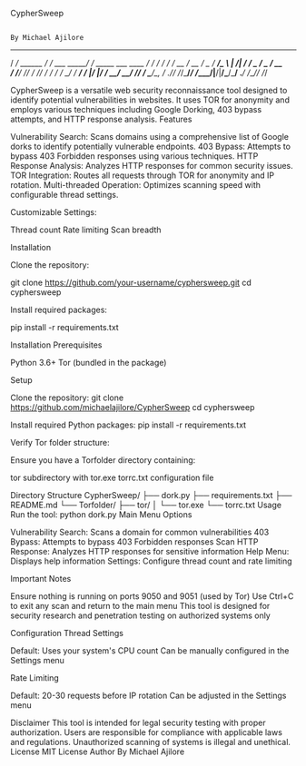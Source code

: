 CypherSweep
                                                                          
                                                                                                                                               By Michael Ajilore
   ______            __              _____
  / ____/_  ______  / /_  ___  _____/ ___/      _____  ___  ____
 / /   / / / / __ \/ __ \/ _ \/ ___/\__ \ | /| / / _ \/ _ \/ __ \
/ /___/ /_/ / /_/ / / / /  __/ /   ___/ / |/ |/ /  __/  __/ /_/ /
\____/\__, / .___/_/ /_/\___/_/   /____/|__/|__/\___/\___/ .___/
     /____/_/                                           /_/

CypherSweep is a versatile web security reconnaissance tool designed to identify potential vulnerabilities in websites. It uses TOR for anonymity and employs various techniques including Google Dorking, 403 bypass attempts, and HTTP response analysis.
Features

Vulnerability Search: Scans domains using a comprehensive list of Google dorks to identify potentially vulnerable endpoints.
403 Bypass: Attempts to bypass 403 Forbidden responses using various techniques.
HTTP Response Analysis: Analyzes HTTP responses for common security issues.
TOR Integration: Routes all requests through TOR for anonymity and IP rotation.
Multi-threaded Operation: Optimizes scanning speed with configurable thread settings.

Customizable Settings:

Thread count
Rate limiting
Scan breadth



Installation

Clone the repository:

git clone https://github.com/your-username/cyphersweep.git
cd cyphersweep

Install required packages:

pip install -r requirements.txt

Installation
Prerequisites

Python 3.6+
Tor (bundled in the package)

Setup

Clone the repository:
git clone https://github.com/michaelajilore/CypherSweep
cd cyphersweep

Install required Python packages:
pip install -r requirements.txt

Verify Tor folder structure:

Ensure you have a Torfolder directory containing:

tor subdirectory with tor.exe
torrc.txt configuration file





Directory Structure
CypherSweep/
├── dork.py
├── requirements.txt
├── README.md
└── Torfolder/
    ├── tor/
    │   └── tor.exe
    └── torrc.txt
Usage
Run the tool:
python dork.py
Main Menu Options

Vulnerability Search: Scans a domain for common vulnerabilities
403 Bypass: Attempts to bypass 403 Forbidden responses
Scan HTTP Response: Analyzes HTTP responses for sensitive information
Help Menu: Displays help information
Settings: Configure thread count and rate limiting

Important Notes

Ensure nothing is running on ports 9050 and 9051 (used by Tor)
Use Ctrl+C to exit any scan and return to the main menu
This tool is designed for security research and penetration testing on authorized systems only

Configuration
Thread Settings

Default: Uses your system's CPU count
Can be manually configured in the Settings menu

Rate Limiting

Default: 20-30 requests before IP rotation
Can be adjusted in the Settings menu

Disclaimer
This tool is intended for legal security testing with proper authorization. Users are responsible for compliance with applicable laws and regulations. Unauthorized scanning of systems is illegal and unethical.
License
MIT License
Author
By Michael Ajilore
